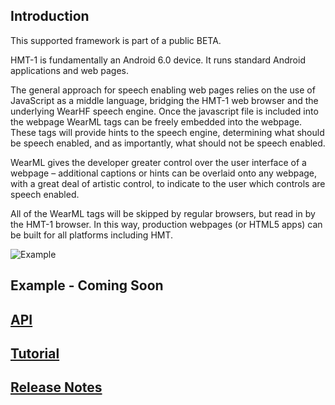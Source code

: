 
## Introduction

This supported framework is part of a public BETA.

HMT-1 is fundamentally an Android 6.0 device. It runs standard Android applications and web pages.

The general approach for speech enabling web pages relies on the use of JavaScript as a middle language, bridging the HMT-1 web browser and the underlying WearHF speech engine. Once the javascript file is included into the webpage WearML tags can be freely embedded into the webpage. These tags will provide hints to the speech engine, determining what should be speech enabled, and as importantly, what should not be speech enabled.

WearML gives the developer greater control over the user interface of a webpage – additional captions or hints can be overlaid onto any webpage, with a great deal of artistic control, to indicate to the user which controls are speech enabled.

All of the WearML tags will be skipped by regular browsers, but read in by the HMT-1 browser. In this way, production webpages (or HTML5 apps) can be built for all platforms including HMT.


![Example](https://github.com/realwear/HTML/blob/gh-pages/images/example_1.png?raw=true)

## Example - Coming Soon

## [API](https://realwear.github.io/HTML/api)

## [Tutorial](https://realwear.github.io/HTML/tutorial)

## [Release Notes](https://realwear.github.io/HTML/release-notes)

